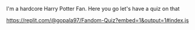 I'm a hardcore Harry Potter Fan. 
Here you go let's have a quiz on that 


https://replit.com/@gopala97/Fandom-Quiz?embed=1&output=1#index.js